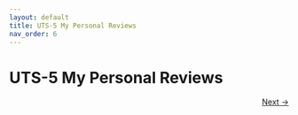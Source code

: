 ```yaml
---
layout: default
title: UTS-5 My Personal Reviews
nav_order: 6
---
```


# UTS-5 My Personal Reviews

<p align="right">
  <a href="6%20UTS-6%20My%20Concepts.html">Next →</a>
</p>
